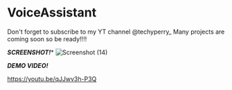 # VoiceAssistant
Don't forget to subscribe to my YT channel @techyperry_
Many projects are coming soon so be ready!!!!
  
 *********SCREENSHOT!********** 
![Screenshot (14)](https://user-images.githubusercontent.com/109096437/234000044-8c3911e0-d297-44be-9ae6-7e0d40a01fe2.png)

 *********DEMO VIDEO!*********

https://youtu.be/qJJwv3h-P3Q
